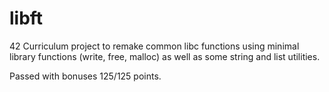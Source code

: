 # libft

42 Curriculum project to remake common libc functions using minimal library functions (write, free, malloc) as well as some string and list utilities. 

Passed with bonuses 125/125 points.
